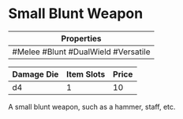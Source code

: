 # Small Blunt Weapon

| Properties                          |
| ----------------------------------- |
| #Melee #Blunt #DualWield #Versatile |

| Damage Die | Item Slots | Price |
| ---------- | ---------- | ----- |
| d4         | 1          | 10    |

A small blunt weapon, such as a hammer, staff, etc.
